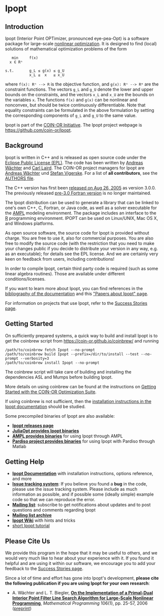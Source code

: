 Ipopt
=====

Introduction
------------

Ipopt (Interior Point OPTimizer, pronounced eye-pea-Opt) is a software package for large-scale [nonlinear optimization](http://wiki.mcs.anl.gov/NEOS/index.php/Nonlinear_Programming_FAQ).
It is designed to find (local) solutions of mathematical optimization problems of the form

```
   min     f(x)
  x ∈ Rⁿ

s.t.       g_L ≤ g(x) ≤ g_U
           x_L ≤  x   ≤ x_U
```
where ```f(x): Rⁿ --> R``` is the objective function, and ```g(x): Rⁿ --> Rᵐ```
are the constraint functions.  The vectors `g_L` and `g_U` denote the lower and upper bounds on the constraints, and the vectors `x_L` and `x_U` are the bounds on the variables `x`.
The functions `f(x)` and `g(x)` can be nonlinear and nonconvex, but should be twice continuously differentiable.
Note that equality constraints can be formulated in the above formulation by setting the corresponding components of `g_L` and `g_U` to the same value.

Ipopt is part of the [COIN-OR Initiative](http://www.coin-or.org).
The Ipopt project webpage is <https://github.com/coin-or/Ipopt>.


Background
----------

Ipopt is written in C++ and is released as open source code under the [Eclipse Public License (EPL)](LICENSE).
The code has been written by [Andreas Wächter](http://www.mccormick.northwestern.edu/directory/profiles/Andreas-Waechter.html) and [Carl Laird](http://allthingsoptimal.com/biography/).
The COIN-OR project managers for Ipopt are [Andreas Wächter](http://users.iems.northwestern.edu/~andreasw) und [Stefan Vigerske](https://www.gams.com/~stefan).
For a list of **all contributors**, see the [AUTHORS file](AUTHORS).

The C++ version has first been [released on Aug 26, 2005](http://list.coin-or.org/pipermail/ipopt/2005-August/000331.html) as version 3.0.0.
The previously released [pre-3.0 Fortran version](https://github.com/coin-or/Ipopt/tree/stable/2.3) is no longer maintained.


The Ipopt distribution can be used to generate a library that can be linked to one's own C++, C, Fortran, or Java code, as well as a solver executable for the [AMPL](http://www.ampl.com) modeling environment.
The package includes an interface to the [R](http://www.r-project.org/) programming environment.
IPOPT can be used on Linux/UNIX, Mac OS X, and Windows platforms.

As open source software, the source code for Ipopt is provided without charge.
You are free to use it, also for commercial purposes.
You are also free to modify the source code (with the restriction that you need to make your changes public if you decide to distribute your version in any way, e.g. as an executable); for details see the EPL license.
And we are certainly very keen on feedback from users, including contributions!

In order to compile Ipopt, certain third party code is required (such as some linear algebra routines).
Those are available under different conditions/licenses.

If you want to learn more about Ipopt, you can find references in the [bibliography of the documentation](https://coin-or.github.io/Ipopt/citelist.html) and this ["Papers about Ipopt" page](https://github.com/coin-or/Ipopt/wiki/IpoptPapers).

For information on projects that use Ipopt, refer to the [Success Stories page](https://github.com/coin-or/Ipopt/wiki/SuccessStories).


Getting Started
---------------

On sufficiently prepared systems, a quick way to build and install Ipopt
is to get the coinbrew script from https://coin-or.github.io/coinbrew/
and running

    /path/to/coinbrew fetch Ipopt --no-prompt
    /path/to/coinbrew build Ipopt --prefix=/dir/to/install --test --no-prompt --verbosity=3
    /path/to/coinbrew install Ipopt --no-prompt

The coinbrew script will take care of building and installing the
dependencies ASL and Mumps before building Ipopt.

More details on using coinbrew can be found at the instructions on
[Getting Started with the COIN-OR Optimization Suite](https://coin-or.github.io/user_introduction).

If using coinbrew is not sufficient, then the
[installation instructions in the Ipopt documentation](https://coin-or.github.io/Ipopt/INSTALL.html)
should be studied.

Some precompiled binaries of Ipopt are also available:

- **[Ipopt releases page](https://github.com/coin-or/Ipopt/releases)**
- **[JuliaOpt provides Ipopt binaries](https://github.com/JuliaOpt/IpoptBuilder/releases)**
- **[AMPL provides binaries](http://ampl.com/products/solvers/open-source/#ipopt)** for using Ipopt through AMPL
- **[Pardiso project provides binaries](https://pardiso-project.org/index.html#binaries)** for using Ipopt with Pardiso through Matlab

Getting Help
------------

 * **[Ipopt Documentation](https://coin-or.github.io/Ipopt/)** with installation instructions, options reference, and more
 * **[Issue tracking system](https://github.com/coin-or/Ipopt/issues/)**: If you believe you found a **bug** in the code, please use the issue tracking system.
   Please include as much information as possible, and if possible some (ideally simple) example code so that we can reproduce the error.
 * **[Mailing list](http://list.coin-or.org/mailman/listinfo/ipopt)**: subscribe to get notifications about updates and to post questions and comments regarding Ipopt
 * **[Mailing list archive](http://list.coin-or.org/pipermail/ipopt/)**
 * **[Ipopt Wiki](https://github.com/coin-or/Ipopt/wiki)** with hints and tricks
 * [short Ipopt tutorial](http://drops.dagstuhl.de/volltexte/2009/2089/pdf/09061.WaechterAndreas.Paper.2089.pdf)

Please Cite Us
--------------

We provide this program in the hope that it may be useful to others, and we would very much like to hear about your experience with it.
If you found it helpful and are using it within our software, we encourage you to add your feedback to the [Success Stories page](https://github.com/coin-or/Ipopt/wiki/SuccessStories).

Since a lot of time and effort has gone into Ipopt's development, **please cite the following publication if you are using Ipopt for your own research**:

* A. Wächter and L. T. Biegler, **[On the Implementation of a Primal-Dual Interior Point Filter Line Search Algorithm for Large-Scale Nonlinear Programming](http://dx.doi.org/10.1007/s10107-004-0559-y)**, _Mathematical Programming_ 106(1), pp. 25-57, 2006
  ([preprint](http://www.optimization-online.org/DB_HTML/2004/03/836.html))
